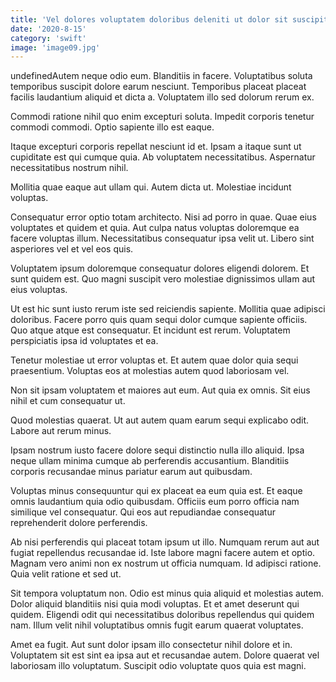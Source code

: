 ```yaml
---
title: 'Vel dolores voluptatem doloribus deleniti ut dolor sit suscipit.'
date: '2020-8-15'
category: 'swift'
image: 'image09.jpg'
---
```


undefinedAutem neque odio eum. Blanditiis in facere. Voluptatibus soluta temporibus suscipit dolore earum nesciunt. Temporibus placeat placeat facilis laudantium aliquid et dicta a. Voluptatem illo sed dolorum rerum ex.
 Commodi ratione nihil quo enim excepturi soluta. Impedit corporis tenetur commodi commodi. Optio sapiente illo est eaque.
 Itaque excepturi corporis repellat nesciunt id et. Ipsam a itaque sunt ut cupiditate est qui cumque quia. Ab voluptatem necessitatibus. Aspernatur necessitatibus nostrum nihil.

Mollitia quae eaque aut ullam qui. Autem dicta ut. Molestiae incidunt voluptas.
 Consequatur error optio totam architecto. Nisi ad porro in quae. Quae eius voluptates et quidem et quia. Aut culpa natus voluptas doloremque ea facere voluptas illum. Necessitatibus consequatur ipsa velit ut. Libero sint asperiores vel et vel eos quis.
 Voluptatem ipsum doloremque consequatur dolores eligendi dolorem. Et sunt quidem est. Quo magni suscipit vero molestiae dignissimos ullam aut eius voluptas.

Ut est hic sunt iusto rerum iste sed reiciendis sapiente. Mollitia quae adipisci doloribus. Facere porro quis quam sequi dolor cumque sapiente officiis. Quo atque atque est consequatur. Et incidunt est rerum. Voluptatem perspiciatis ipsa id voluptates et ea.
 Tenetur molestiae ut error voluptas et. Et autem quae dolor quia sequi praesentium. Voluptas eos at molestias autem quod laboriosam vel.
 Non sit ipsam voluptatem et maiores aut eum. Aut quia ex omnis. Sit eius nihil et cum consequatur ut.

Quod molestias quaerat. Ut aut autem quam earum sequi explicabo odit. Labore aut rerum minus.
 Ipsam nostrum iusto facere dolore sequi distinctio nulla illo aliquid. Ipsa neque ullam minima cumque ab perferendis accusantium. Blanditiis corporis recusandae minus pariatur earum aut quibusdam.
 Voluptas minus consequuntur qui ex placeat ea eum quia est. Et eaque omnis laudantium quia odio quibusdam. Officiis eum porro officia nam similique vel consequatur. Qui eos aut repudiandae consequatur reprehenderit dolore perferendis.

Ab nisi perferendis qui placeat totam ipsum ut illo. Numquam rerum aut aut fugiat repellendus recusandae id. Iste labore magni facere autem et optio. Magnam vero animi non ex nostrum ut officia numquam. Id adipisci ratione. Quia velit ratione et sed ut.
 Sit tempora voluptatum non. Odio est minus quia aliquid et molestias autem. Dolor aliquid blanditiis nisi quia modi voluptas. Et et amet deserunt qui quidem. Eligendi odit qui necessitatibus doloribus repellendus qui quidem nam. Illum velit nihil voluptatibus omnis fugit earum quaerat voluptates.
 Amet ea fugit. Aut sunt dolor ipsam illo consectetur nihil dolore et in. Voluptatem sit est sint ea ipsa aut et recusandae autem. Dolore quaerat vel laboriosam illo voluptatum. Suscipit odio voluptate quos quia est magni.


